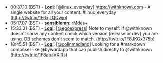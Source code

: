 * <a id="00:37.10">00:37.10 (BST)</a> - __[Loqi](https://github.com/Loqi)__: [@linux_everyday] https://withknown.com - A single website for all your content.  #linux_everyday (http://twtr.io/1F6xjLQQwjp)
* <a id="05:17.07">05:17.07 (BST)</a> - __[sensiblemn](https://github.com/sensiblemn)__: rMdes+
* <a id="15:33.31">15:33.31 (BST)</a> - __[Loqi](https://github.com/Loqi)__: [<a href="https://twitter.com/egoexpress">@egoexpress</a>] Note to myself: If @withknown doesn't show any content check which version (release or dev) you are using. DB schemes don't seem to match. (http://twtr.io/1F8JKGx375b)
* <a id="18:45.51">18:45.51 (BST)</a> - __[Loqi](https://github.com/Loqi)__: [<a href="https://twitter.com/colinmadland">@colinmadland</a>] Looking for a #markdown composer like @bywordapp that can publish directly to @withknown (http://twtr.io/1F8abaVXiRs)
